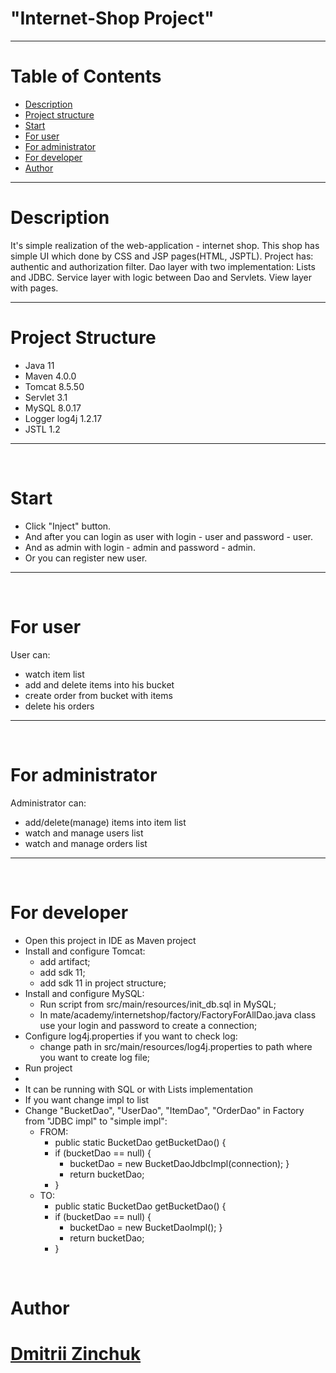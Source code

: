 <h1>"Internet-Shop Project"</h1>
<hr>

# Table of Contents
* [Description](#Description)
* [Project structure](#Structure)
* [Start](#Start)
* [For user](#User)
* [For administrator](#Admin)
* [For developer](#Developer)
* [Author](#Author)
<hr>

# <a name="Description"></a>Description
It's simple realization of the web-application - internet shop.
This shop has simple UI which done by CSS and JSP pages(HTML, JSPTL).
Project has: authentic and authorization filter.
Dao layer with two implementation: Lists and JDBC.
Service layer with logic between Dao and Servlets.
View layer with pages.
<hr>

# <a name="Structure"></a>Project Structure
* Java 11
* Maven 4.0.0
* Tomcat 8.5.50
* Servlet 3.1
* MySQL 8.0.17
* Logger log4j 1.2.17
* JSTL 1.2
<hr>
<br>

# <a name="Start"></a>Start
* Click "Inject" button.
* And after you can login as user with login - user and password - user.
* And as admin with login - admin and password - admin.
* Or you can register new user.
<hr>
<br>

# <a name="User"></a>For user
User can:
* watch item list</h5>
* add and delete items into his bucket</h5>
* create order from bucket with items</h5>
* delete his orders</h5>
<hr>
<br>

# <a name="Admin"></a>For administrator
Administrator can: 
* add/delete(manage) items into item list</h5>
* watch and manage users list</h5>
* watch and manage orders list</h5>
<hr>
<br>

# <a name="Developer"></a>For developer
* Open this project in IDE as Maven project
* Install and configure Tomcat:
    - add artifact;
    - add sdk 11;
    - add sdk 11 in project structure;
* Install and configure MySQL:
    - Run script from src/main/resources/init_db.sql in MySQL;
    - In mate/academy/internetshop/factory/FactoryForAllDao.java class use your login and password to create a connection;
* Configure log4j.properties if you want to check log:
    - change path in src/main/resources/log4j.properties to path where you want to create log file;
* Run project
*
* It can be running with SQL or with Lists implementation
* If you want change impl to list
* Change "BucketDao", "UserDao", "ItemDao", "OrderDao" in Factory from "JDBC impl" to "simple impl":
    * FROM:
        * public static BucketDao getBucketDao() { 
        * if (bucketDao == null) { 
            * bucketDao = new BucketDaoJdbcImpl(connection); } 
            * return bucketDao;
        * }
    * TO:
        * public static BucketDao getBucketDao() {  
        * if (bucketDao == null) {  
            * bucketDao = new BucketDaoImpl(); } 
            * return bucketDao;
        * }
<br>

# Author
# [Dmitrii Zinchuk](https://github.com/DDemoNZ)